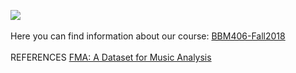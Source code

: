 ![](https://cdn-images-1.medium.com/max/1000/1*2ZDvKmAZfqo_IQvJeJC44A.png)<br><br>
Here you can find information about our course: [BBM406-Fall2018](https://web.cs.hacettepe.edu.tr/~aykut/classes/fall2018/bbm406/) <br><br>
REFERENCES
[FMA: A Dataset for Music Analysis](https://arxiv.org/abs/1612.01840)
